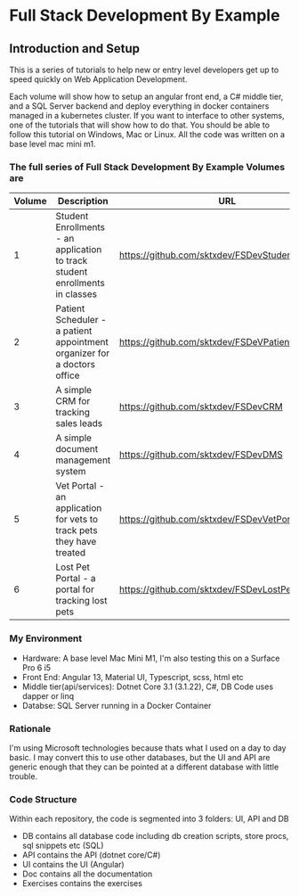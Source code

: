 # Full Stack Development By Example

## Introduction and Setup

This is a series of tutorials to help new or entry level developers get up to speed quickly on Web Application Development.

Each volume will show how to setup an angular front end, a C# middle tier, and a SQL Server backend and deploy everything in docker containers managed in a kubernetes cluster. If you want to interface to other systems, one of the tutorials that will show how to do that. You should be able to follow this tutorial on Windows, Mac or Linux. All the code was written on a base level mac mini m1.

### The full series of Full Stack Development By Example Volumes are

| Volume   | Description | URL |
| -------- | ----------- | --- |
| 1 | Student Enrollments - an application to track student enrollments in classes | <https://github.com/sktxdev/FSDevStudentPortal> |
| 2 | Patient Scheduler - a patient appointment organizer for a doctors office | <https://github.com/sktxdev/FSDeVPatientScheduler> |
| 3 | A simple CRM for tracking sales leads | <https://github.com/sktxdev/FSDevCRM> |
| 4 | A simple document management system | <https://github.com/sktxdev/FSDevDMS> |
| 5 | Vet Portal - an application for vets to track pets they have treated | <https://github.com/sktxdev/FSDevVetPortal> |
| 6 | Lost Pet Portal - a portal for tracking lost pets | <https://github.com/sktxdev/FSDevLostPets> |

### My Environment

- Hardware: A base level Mac Mini M1, I'm also testing this on a Surface Pro 6 i5
- Front End: Angular 13, Material UI, Typescript, scss, html etc
- Middle tier(api/services): Dotnet Core 3.1 (3.1.22), C#, DB Code uses dapper or linq
- Databse: SQL Server running in a Docker Container

### Rationale

I'm using Microsoft technologies because thats what I used on a day to day basic. I may convert this to use other databases, but the UI and API are generic enough that they can be pointed at a different database with little trouble.

### Code Structure

Within each repository, the code is segmented into 3 folders: UI, API and DB

- DB contains all database code including db creation scripts, store procs, sql snippets etc (SQL)
- API contains the API (dotnet core/C#)
- UI contains the UI (Angular)
- Doc contains all the documentation
- Exercises contains the exercises
